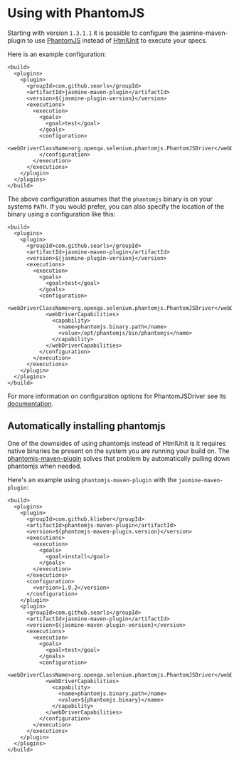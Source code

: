 Using with PhantomJS
====================
Starting with version `1.3.1.1` it is possible to configure the jasmine-maven-plugin to use [PhantomJS](http://phantomjs.org) instead of [HtmlUnit](http://htmlunit.sourceforge.net/) to execute your specs.

Here is an example configuration:

```
<build>
  <plugins>
    <plugin>
      <groupId>com.github.searls</groupId>
      <artifactId>jasmine-maven-plugin</artifactId>
      <version>${jasmine-plugin-version}</version>
      <executions>
        <execution>
          <goals>
            <goal>test</goal>
          </goals>
          <configuration>
            <webDriverClassName>org.openqa.selenium.phantomjs.PhantomJSDriver</webDriverClassName>
          </configuration>
        </execution>
      </executions>
    </plugin>
  </plugins>
</build>
```
The above configuration assumes that the `phantomjs` binary is on your systems `PATH`. If you would prefer, you can also specify the location of the binary using a configuration like this:

```
<build>
  <plugins>
    <plugin>
      <groupId>com.github.searls</groupId>
      <artifactId>jasmine-maven-plugin</artifactId>
      <version>${jasmine-plugin-version}</version>
      <executions>
        <execution>
          <goals>
            <goal>test</goal>
          </goals>
          <configuration>
            <webDriverClassName>org.openqa.selenium.phantomjs.PhantomJSDriver</webDriverClassName>
            <webDriverCapabilities>
              <capability>
                <name>phantomjs.binary.path</name>
                <value>/opt/phantomjs/bin/phantomjs</name>
              </capability>
            </webDriverCapabilities>
          </configuration>
        </execution>
      </executions>
    </plugin>
  </plugins>
</build>
```

For more information on configuration options for PhantomJSDriver see its [documentation](https://github.com/detro/ghostdriver).

Automatically installing phantomjs
----------------------------------
One of the downsides of using phantomjs instead of HtmlUnit is it requires native binaries be present on the system you are running your build on. The [phantomjs-maven-plugin](http://klieber.github.io/phantomjs-maven-plugin) solves that problem by automatically pulling down phantomjs when needed.

Here's an example using `phantomjs-maven-plugin` with the `jasmine-maven-plugin`:

```
<build>
  <plugins>
    <plugin>
      <groupId>com.github.klieber</groupId>
      <artifactId>phantomjs-maven-plugin</artifactId>
      <version>${phantomjs-maven-plugin.version}</version>
      <executions>
        <execution>
          <goals>
            <goal>install</goal>
          </goals>
        </execution>
      </executions>
      <configuration>
        <version>1.9.2</version>
      </configuration>
    </plugin>
    <plugin>
      <groupId>com.github.searls</groupId>
      <artifactId>jasmine-maven-plugin</artifactId>
      <version>${jasmine-maven-plugin-version}</version>
      <executions>
        <execution>
          <goals>
            <goal>test</goal>
          </goals>
          <configuration>
            <webDriverClassName>org.openqa.selenium.phantomjs.PhantomJSDriver</webDriverClassName>
            <webDriverCapabilities>
              <capability>
                <name>phantomjs.binary.path</name>
                <value>${phantomjs.binary}</name>
              </capability>
            </webDriverCapabilities>
          </configuration>
        </execution>
      </executions>
    </plugin>
  </plugins>
</build>
```
